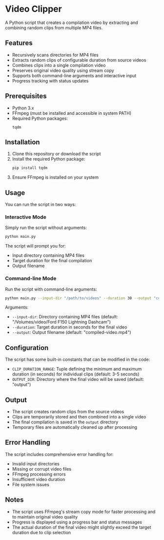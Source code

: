 # Video Clipper

A Python script that creates a compilation video by extracting and combining random clips from multiple MP4 files.

## Features

- Recursively scans directories for MP4 files
- Extracts random clips of configurable duration from source videos
- Combines clips into a single compilation video
- Preserves original video quality using stream copy
- Supports both command-line arguments and interactive input
- Progress tracking with status updates

## Prerequisites

- Python 3.x
- FFmpeg (must be installed and accessible in system PATH)
- Required Python packages:
  ```
  tqdm
  ```

## Installation

1. Clone this repository or download the script
2. Install the required Python package:
   ```bash
   pip install tqdm
   ```
3. Ensure FFmpeg is installed on your system

## Usage

You can run the script in two ways:

### Interactive Mode

Simply run the script without arguments:

```bash
python main.py
```

The script will prompt you for:
- Input directory containing MP4 files
- Target duration for the final compilation
- Output filename

### Command-line Mode

Run the script with command-line arguments:

```bash
python main.py --input-dir "/path/to/videos" --duration 30 --output "compilation.mp4"
```

Arguments:
- `--input-dir`: Directory containing MP4 files (default: "/Volumes/video/Ford F150 Lightning Dashcam")
- `--duration`: Target duration in seconds for the final video
- `--output`: Output filename (default: "compiled-video.mp4")

## Configuration

The script has some built-in constants that can be modified in the code:

- `CLIP_DURATION_RANGE`: Tuple defining the minimum and maximum duration (in seconds) for individual clips (default: 3-5 seconds)
- `OUTPUT_DIR`: Directory where the final video will be saved (default: "output")

## Output

- The script creates random clips from the source videos
- Clips are temporarily stored and then combined into a single video
- The final compilation is saved in the `output` directory
- Temporary files are automatically cleaned up after processing

## Error Handling

The script includes comprehensive error handling for:
- Invalid input directories
- Missing or corrupt video files
- FFmpeg processing errors
- Insufficient video duration
- File system issues

## Notes

- The script uses FFmpeg's stream copy mode for faster processing and to maintain original video quality
- Progress is displayed using a progress bar and status messages
- The actual duration of the final video might slightly exceed the target duration due to clip selection 